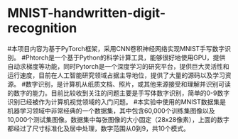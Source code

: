 # MNIST-handwritten-digit-recognition
#本项目内容为基于PyTorch框架，采用CNN卷积神经网络实现MNIST手写数字识别。
#Phtorch是一个基于Python的科学计算工具，能够很好地使用GPU，提供自动求梯度等功能，同时Pytorch是一个深度学习的研究平台，提供巨大灵活性和运行速度，目前在人工智能研究领域占据主导地位，提供了大量的源码以及学习资源。
#数字识别，是计算机从纸质文档、照片，或其他来源接受和理解并识别可读的数字的能力。目前比较收到关注的问题主要是手写体数字识别，简单的0-9数字识别已经被作为计算机视觉领域的入门问题。
#本实验中使用的MNIST数据集是机器学习领域中非常经典的一个数据集，其中包含60,000个训练集图像以及10,000个测试集图像。数据集中每张图像的大小固定（28x28像素），上面的数字都经过了尺寸标准化及居中处理，数字范围从0到9，共10个模式。
